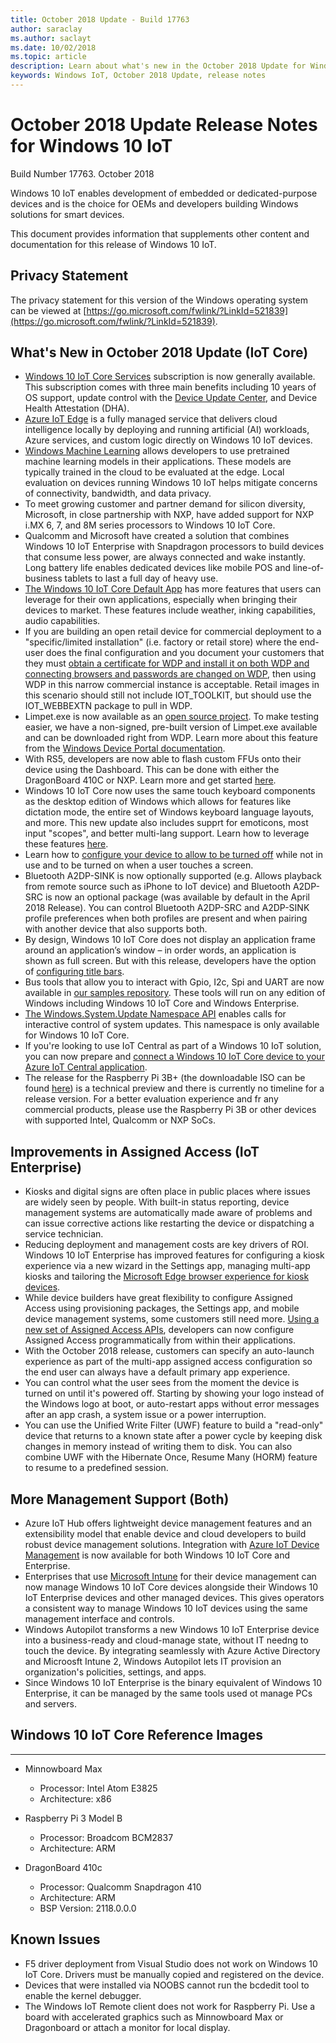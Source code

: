 ```yaml
---
title: October 2018 Update - Build 17763
author: saraclay
ms.author: saclayt
ms.date: 10/02/2018
ms.topic: article
description: Learn about what's new in the October 2018 Update for Windows.
keywords: Windows IoT, October 2018 Update, release notes
---
```


# October 2018 Update Release Notes for Windows 10 IoT
Build Number 17763. October 2018

Windows 10 IoT enables development of embedded or dedicated-purpose devices and is the choice for OEMs and developers building Windows solutions for smart devices.

This document provides information that supplements other content and documentation for this release of Windows 10 IoT.

## Privacy Statement

The privacy statement for this version of the Windows operating system can be viewed at [https://go.microsoft.com/fwlink/?LinkId=521839](https://go.microsoft.com/fwlink/?LinkId=521839).

## What's New in October 2018 Update (IoT Core)
* [Windows 10 IoT Core Services](https://docs.microsoft.com/en-us/windows-hardware/manufacture/iot/iotcoreservicesoverview) subscription is now generally available. This subscription comes with three main benefits including 10 years of OS support, update control with the [Device Update Center](https://docs.microsoft.com/en-us/windows-hardware/service/iot/using-device-update-center), and Device Health Attestation (DHA).
* [Azure IoT Edge](https://docs.microsoft.com/azure/iot-edge/quickstart) is a fully managed service that delivers cloud intelligence locally by deploying and running artificial (AI) workloads, Azure services, and custom logic directly on Windows 10 IoT devices.
* [Windows Machine Learning](https://docs.microsoft.com/windows/ai/) allows developers to use pretrained machine learning models in their applications. These models are typically trained in the cloud to be evaluated at the edge. Local evaluation on devices running Windows 10 IoT helps mitigate concerns of connectivity, bandwidth, and data privacy. 
* To meet growing customer and partner demand for silicon diversity, Microsoft, in close partnership with NXP, have added support for NXP i.MX 6, 7, and 8M series processors to Windows 10 IoT Core. 
* Qualcomm and Microsoft have created a solution that combines Windows 10 IoT Enterprise with Snapdragon processors to build devices that consume less power, are always connected and wake instantly. Long battery life enables dedicated devices like mobile POS and line-of-business tablets to last a full day of heavy use. 
* [The Windows 10 IoT Core Default App](https://docs.microsoft.com/en-us/windows/iot-core/develop-your-app/iotcoredefaultapp) has more features that users can leverage for their own applications, especially when bringing their devices to market. These features include weather, inking capabilities, audio capabilities. 
* If you are building an open retail device for commercial deployment to a "specific/limited installation" (i.e. factory or retail store) where the end-user does the final configuration and you document your customers that they must [obtain a certificate for WDP and install it on both WDP and connecting browsers and passwords are changed on WDP](https://docs.microsoft.com/en-us/windows/uwp/debug-test-perf/device-portal-ssl), then using WDP in this narrow commercial instance is acceptable. Retail images in this scenario should still not include IOT_TOOLKIT, but should use the IOT_WEBBEXTN package to pull in WDP. 
* Limpet.exe is now available as an [open source project](https://github.com/ms-iot/azure-dm-client). To make testing easier, we have a non-signed, pre-built version of Limpet.exe available and can be downloaded right from WDP. Learn more about this feature from the [Windows Device Portal documentation](https://docs.microsoft.com/en-us/windows/iot-core/manage-your-device/deviceportal).  
* With RS5, developers are now able to flash custom FFUs onto their device using the Dashboard. This can be done with either the DragonBoard 410C or NXP. Learn more and get started [here](https://docs.microsoft.com/en-us/windows/iot-core/tutorials/quickstarter/devicesetup).
* Windows 10 IoT Core now uses the same touch keyboard components as the desktop edition of Windows which allows for features like dictation mode, the entire set of Windows keyboard language layouts, and more. This new update also includes supprt for emoticons, most input "scopes", and better multi-lang support. Learn how to leverage these features [here](https://docs.microsoft.com/en-us/windows/iot-core/develop-your-app/onscreenkeyboard).
* Learn how to [configure your device to allow to be turned off](https://docs.microsoft.com/en-us/windows/iot-core/learn-about-hardware/wakeontouch) while not in use and to be turned on when a user touches a screen.
* Bluetooth A2DP-SINK is now optionally supported (e.g. Allows playback from remote source such as iPhone to IoT device) and Bluetooth A2DP-SRC is now an optional package (was available by default in the April 2018 Release). You can control Bluetooth A2DP-SRC and A2DP-SINK profile preferences when both profiles are present and when pairing with another device that also supports both. 
* By design, Windows 10 IoT Core does not display an application frame around an application’s window – in order words, an application is shown as full screen. But with this release, developers have the option of [configuring title bars](https://docs.microsoft.com/en-us/windows/iot-core/develop-your-app/signindialogtitlebars).
* Bus tools that allow you to interact with Gpio, I2c, Spi and UART are now available in [our samples repository](https://github.com/Microsoft/Windows-iotcore-samples/tree/master/BusTools). These tools will run on any edition of Windows including Windows 10 IoT Core and Windows Enterprise. 
* [The Windows.System.Update Namespace API](https://docs.microsoft.com/en-us/uwp/api/windows.system.update) enables calls for interactive control of system updates. This namespace is only available for Windows 10 IoT Core.
* If you're looking to use IoT Central as part of a Windows 10 IoT solution, you can now prepare and [connect a Windows 10 IoT Core device to your Azure IoT Central application](https://docs.microsoft.com/en-us/azure/iot-central/howto-connect-windowsiotcore). 
* The release for the Raspberry Pi 3B+ (the downloadable ISO can be found [here](http://go.microsoft.com/fwlink/?LinkID=708576)) is a technical preview and there is currently no timeline for a release version. For a better evaluation experience and fr any commercial products, please use the Raspberry Pi 3B or other devices with supported Intel, Qualcomm or NXP SoCs. 


## Improvements in Assigned Access (IoT Enterprise)
* Kiosks and digital signs are often place in public places where issues are widely seen by people. With built-in status reporting, device management systems are automatically made aware of problems and can issue corrective actions like restarting the device or dispatching a service technician. 
* Reducing deployment and management costs are key drivers of ROI. Windows 10 IoT Enterprise has improved features for configuring a kiosk experience via a new wizard in the Settings app, managing multi-app kiosks and tailoring the [Microsoft Edge browser experience for kiosk devices](https://docs.microsoft.com/en-us/microsoft-edge/deploy/microsoft-edge-kiosk-mode-deploy).
* While device builders have great flexibility to configure Assigned Access using provisioning packages, the Settings app, and mobile device management systems, some customers still need more. [Using a new set of Assigned Access APIs](https://docs.microsoft.com/en-us/uwp/api/windows.system.userprofile.assignedaccesssettings), developers can now configure Assigned Access programmatically from within their applications.
* With the October 2018 release, customers can specify an auto-launch experience as part of the multi-app assigned access configuration so the end user can always have a default primary app experience.
* You can control what the user sees from the moment the device is turned on until it's powered off. Starting by showing your logo instead of the Windows logo at boot, or auto-restart apps without error messages after an app crash, a system issue or a power interruption. 
* You can use the Unified Write Filter (UWF) feature to build a "read-only" device that returns to a known state after a power cycle by keeping disk changes in memory instead of writing them to disk. You can also combine UWF with the Hibernate Once, Resume Many (HORM) feature to resume to a predefined session. 


## More Management Support (Both)
* Azure IoT Hub offers lightweight device management features and an extensibility model that enable device and cloud developers to build robust device management solutions. Integration with [Azure IoT Device Management](https://docs.microsoft.com/windows/iot-core/manage-your-device/azureiotdm) is now available for both Windows 10 IoT Core and Enterprise. 
* Enterprises that use [Microsoft Intune](https://www.microsoft.com/cloud-platform/microsoft-intune) for their device management can now manage Windows 10 IoT Core devices alongside their Windows 10 IoT Enterprise devices and other managed devices. This gives operators a consistent way to manage Windows 10 IoT devices using the same management interface and controls. 
* Windows Autopilot transforms a new Windows 10 IoT Enterprise device into a business-ready and cloud-manage state, without IT needng to touch the device. By integrating seamlessly with Azure Active Directory and Microosft Intune 2, Windows Autopilot lets IT provision an organization's policities, settings, and apps.
* Since Windows 10 IoT Enterprise is the binary equivalent of Windows 10 Enterprise, it can be managed by the same tools used ot manage PCs and servers.


## Windows 10 IoT Core Reference Images
___ 
* Minnowboard Max
  * Processor: Intel Atom E3825
  * Architecture: x86

* Raspberry Pi 3 Model B
  * Processor: Broadcom BCM2837
  * Architecture: ARM

* DragonBoard 410c
  * Processor: Qualcomm Snapdragon 410
  * Architecture: ARM
  * BSP Version: 2118.0.0.0


## Known Issues
* F5 driver deployment from Visual Studio does not work on Windows 10 IoT Core. Drivers must be manually copied and registered on the device.
* Devices that were installed via NOOBS cannot run the bcdedit tool to enable the kernel debugger.
* The Windows IoT Remote client does not work for Raspberry Pi. Use a board with accelerated graphics such as Minnowboard Max or Dragonboard or attach a monitor for local display.
